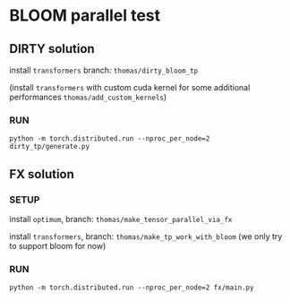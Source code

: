 # BLOOM parallel test

## DIRTY solution

install `transformers` branch: `thomas/dirty_bloom_tp`

(install `transformers` with custom cuda kernel for some additional performances `thomas/add_custom_kernels`)

### RUN

`python -m torch.distributed.run --nproc_per_node=2 dirty_tp/generate.py`

## FX solution

### SETUP

install `optimum`, branch: `thomas/make_tensor_parallel_via_fx`

install `transformers`, branch: `thomas/make_tp_work_with_bloom` (we only try to support bloom for now)

### RUN

`python -m torch.distributed.run --nproc_per_node=2 fx/main.py`
